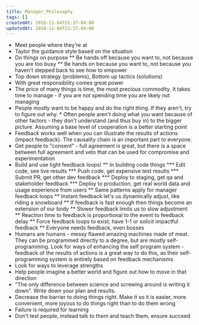 ```yaml
---
title: Manager_Philosophy
tags: []
createdAt: 2016-11-04T21:37-04:00
updatedAt: 2016-11-04T21:37-04:00
---
```


* Meet people where they're at
* Taylor the guidance style based on the situation
* Do things on purpose
** Be hands off because you want to, not because you are too busy
** Be hands on because you want to, not because you haven't stepped back to see how to empower
* Top down strategy (problems), Bottom up tactics (solutions)
* With great responsibility comes great power
* The price of many things is time, the most precious commodity. It takes time to manage - if you are not spending time you are likely not managing
* People mostly want to be happy and do the right thing. If they aren't, try to figure out why. * Often people aren't doing what you want because of other factors - they don't understand (and thus buy in) to the bigger picture. Assuming a base level of cooperation is a better starting point
* Feedback works well when you can illustrate the results of actions (impact feedback). The causality chain is an important part to everyone.
* Get people to "consent" - full agreement is great, but there is a space between full agreement and veto that can be used for compromise and experimentation
* Build and use tight feedback loops!
** In building code things
*** Edit code, see live results
*** Push code, get expensive test results
*** Submit PR, get other dev feedback
*** Deploy to staging, get qa and stakeholder feedback
*** Deploy to production, get real world data and usage experience from users
** Same patterns apply for manager feedback loops
** Instant feedback let's us dynamically adjust, like riding a snowboard
** If feedback is fast enough then things become an extension of our body
** Slower feedback limits us to slow adjustment
** Reaction time to feedback is proportional to the event to feedback delay
** Force feedback loops to exist; have 1-1 or solicit impactful feedback
** Everyone needs feedback, even bosses
* Humans are humans - messy flawed amazing machines made of meat. They can be programmed directly to a degree, but are mostly self-programming. Look for ways of enhancing the self program system - feedback of the results of actions is a great way to do this, as their self-programming system is entirely based on feedback mechanisms
* Look for ways to leverage strengths
* Help people imagine a better world and figure out how to move in that direction
* "The only difference between science and screwing around is writing it down". Write down your plan and results.
* Decrease the barrier to doing things right. Make it so it is easier, more convenient, more joyous to do things right than to do them wrong
* Failure is required for learning
* Don't test people, instead talk to them and teach them, ensure succeed



